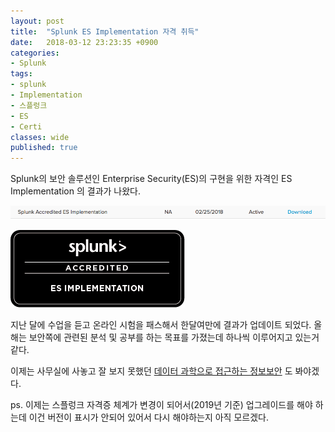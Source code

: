 ```yaml
---
layout: post
title:  "Splunk ES Implementation 자격 취득"
date:   2018-03-12 23:23:35 +0900
categories: 
- Splunk
tags:
- splunk
- Implementation
- 스플렁크
- ES
- Certi
classes: wide
published: true
---
```



Splunk의 보안 솔루션인 Enterprise Security(ES)의 구현을 위한 자격인 ES Implementation 의 결과가 나왔다.

![Splunk ES Implementation](/images/ES.png)


![Splunk ES Implementation bdg](/images/BDG-Splunk-Accredited-ESImplementation-101.png)


지난 달에 수업을 듣고 온라인 시험을 패스해서 한달여만에 결과가 업데이트 되었다. 
올해는 보안쪽에 관련된 분석 및 공부를 하는 목표를 가졌는데 하나씩 이루어지고 있는거 같다. 

이제는 사무실에 사놓고 잘 보지 못했던 [데이터 과학으로 접근하는 정보보안](http://acornpub.co.kr/book/data-security) 도 봐야겠다.

ps. 
이제는 스플렁크 자격증 체계가 변경이 되어서(2019년 기준) 업그레이드를 해야 하는데 이건 버전이 표시가 안되어 있어서 다시 해야하는지 아직 모르겠다.
